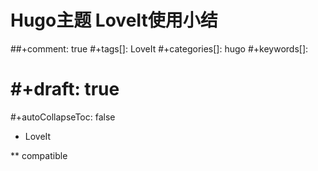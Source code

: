 # Hugo主题 LoveIt使用小结

##+comment: true
#+tags[]: LoveIt
#+categories[]: hugo 
#+keywords[]: 
# #+draft: true
#+autoCollapseToc: false

* LoveIt

** compatible

